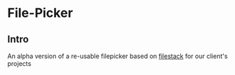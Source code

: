 # File-Picker

## Intro
An alpha version of a re-usable filepicker based on [filestack](https://www.filestack.com) for our client's projects